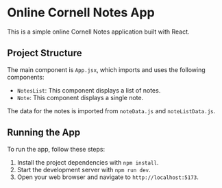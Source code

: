 # Online Cornell Notes App

This is a simple online Cornell Notes application built with React.

## Project Structure

The main component is `App.jsx`, which imports and uses the following components:

- `NotesList`: This component displays a list of notes.
- `Note`: This component displays a single note.

The data for the notes is imported from `noteData.js` and `noteListData.js`.

## Running the App

To run the app, follow these steps:

1. Install the project dependencies with `npm install`.
2. Start the development server with `npm run dev`.
3. Open your web browser and navigate to `http://localhost:5173`.
